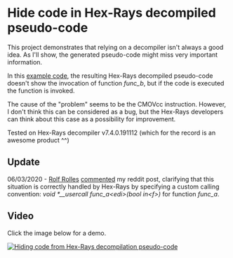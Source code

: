 # Hide code in Hex-Rays decompiled pseudo-code

This project demonstrates that relying on a decompiler isn't always a good idea. As I'll show, the generated pseudo-code might miss very important information.

In this <a href="https://github.com/enkomio/Misc/tree/master/Hex-Rays/main.asm">example code</a>, the resulting Hex-Rays decompiled pseudo-code doesn't show the invocation of function <i>func_b</i>, but if the code is executed the function is invoked.

The cause of the "problem" seems to be the CMOVcc instruction. However, I don't think this can be considered as a bug, but the Hex-Rays developers can think about this case as a possibility for improvement.

Tested on Hex-Rays decompiler v7.4.0.191112 (which for the record is an awesome product ^^)

## Update

06/03/2020 - <a href="https://twitter.com/rolfrolles?lang=en">Rolf Rolles</a> <a href="https://www.reddit.com/r/ReverseEngineering/comments/fe41cy/hide_code_in_hexrays_decompiled_pseudocode/fjo188z?utm_source=share&utm_medium=web2x">commented</a> my reddit post, clarifying that this situation is correctly handled by Hex-Rays by specifying a custom calling convention: <i>void *__usercall func_a&lt;edi&gt;(bool in&lt;f&gt;)</i> for function <i>func_a</i>.

## Video

Click the image below for a demo.

[![Hiding code from Hex-Rays decompilation pseudo-code](http://i3.ytimg.com/vi/LzDaOTOJkVU/hqdefault.jpg)](https://www.youtube.com/watch?v=LzDaOTOJkVU)
